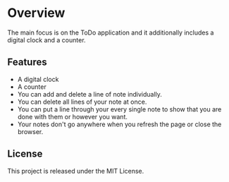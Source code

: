 # Overview
The main focus is on the ToDo application and it additionally includes a digital clock and a counter.

## Features 
* A digital clock
* A counter
* You can add and delete a line of note individually. 
* You can delete all lines of your note at once.
* You can put a line through your every single note to show that you are done with them or however you want.
* Your notes don't go anywhere when you refresh the page or close the browser. 

## License
This project is released under the MIT License.

